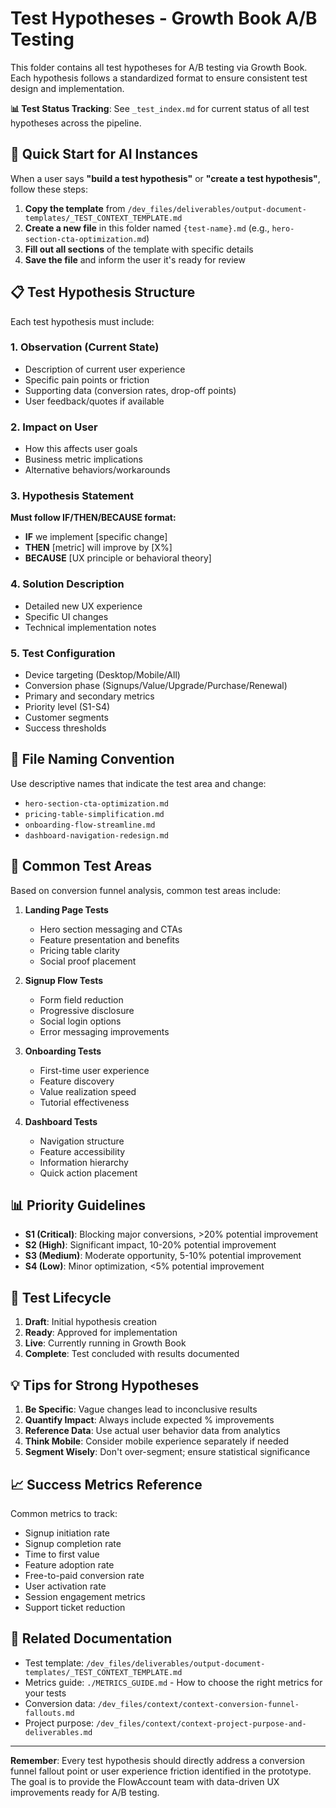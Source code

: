 # Test Hypotheses - Growth Book A/B Testing

This folder contains all test hypotheses for A/B testing via Growth Book. Each hypothesis follows a standardized format to ensure consistent test design and implementation.

**📊 Test Status Tracking**: See `_test_index.md` for current status of all test hypotheses across the pipeline.

## 🚀 Quick Start for AI Instances

When a user says **"build a test hypothesis"** or **"create a test hypothesis"**, follow these steps:

1. **Copy the template** from `/dev_files/deliverables/output-document-templates/_TEST_CONTEXT_TEMPLATE.md`
2. **Create a new file** in this folder named `{test-name}.md` (e.g., `hero-section-cta-optimization.md`)
3. **Fill out all sections** of the template with specific details
4. **Save the file** and inform the user it's ready for review

## 📋 Test Hypothesis Structure

Each test hypothesis must include:

### 1. Observation (Current State)
- Description of current user experience
- Specific pain points or friction
- Supporting data (conversion rates, drop-off points)
- User feedback/quotes if available

### 2. Impact on User
- How this affects user goals
- Business metric implications
- Alternative behaviors/workarounds

### 3. Hypothesis Statement
**Must follow IF/THEN/BECAUSE format:**
- **IF** we implement [specific change]
- **THEN** [metric] will improve by [X%]
- **BECAUSE** [UX principle or behavioral theory]

### 4. Solution Description
- Detailed new UX experience
- Specific UI changes
- Technical implementation notes

### 5. Test Configuration
- Device targeting (Desktop/Mobile/All)
- Conversion phase (Signups/Value/Upgrade/Purchase/Renewal)
- Primary and secondary metrics
- Priority level (S1-S4)
- Customer segments
- Success thresholds

## 📁 File Naming Convention

Use descriptive names that indicate the test area and change:
- `hero-section-cta-optimization.md`
- `pricing-table-simplification.md`
- `onboarding-flow-streamline.md`
- `dashboard-navigation-redesign.md`

## 🎯 Common Test Areas

Based on conversion funnel analysis, common test areas include:

1. **Landing Page Tests**
   - Hero section messaging and CTAs
   - Feature presentation and benefits
   - Pricing table clarity
   - Social proof placement

2. **Signup Flow Tests**
   - Form field reduction
   - Progressive disclosure
   - Social login options
   - Error messaging improvements

3. **Onboarding Tests**
   - First-time user experience
   - Feature discovery
   - Value realization speed
   - Tutorial effectiveness

4. **Dashboard Tests**
   - Navigation structure
   - Feature accessibility
   - Information hierarchy
   - Quick action placement

## 📊 Priority Guidelines

- **S1 (Critical)**: Blocking major conversions, >20% potential improvement
- **S2 (High)**: Significant impact, 10-20% potential improvement
- **S3 (Medium)**: Moderate opportunity, 5-10% potential improvement
- **S4 (Low)**: Minor optimization, <5% potential improvement

## 🔄 Test Lifecycle

1. **Draft**: Initial hypothesis creation
2. **Ready**: Approved for implementation
3. **Live**: Currently running in Growth Book
4. **Complete**: Test concluded with results documented

## 💡 Tips for Strong Hypotheses

1. **Be Specific**: Vague changes lead to inconclusive results
2. **Quantify Impact**: Always include expected % improvements
3. **Reference Data**: Use actual user behavior data from analytics
4. **Think Mobile**: Consider mobile experience separately if needed
5. **Segment Wisely**: Don't over-segment; ensure statistical significance

## 📈 Success Metrics Reference

Common metrics to track:
- Signup initiation rate
- Signup completion rate
- Time to first value
- Feature adoption rate
- Free-to-paid conversion rate
- User activation rate
- Session engagement metrics
- Support ticket reduction

## 🔗 Related Documentation

- Test template: `/dev_files/deliverables/output-document-templates/_TEST_CONTEXT_TEMPLATE.md`
- Metrics guide: `./METRICS_GUIDE.md` - How to choose the right metrics for your tests
- Conversion data: `/dev_files/context/context-conversion-funnel-fallouts.md`
- Project purpose: `/dev_files/context/context-project-purpose-and-deliverables.md`

---

**Remember**: Every test hypothesis should directly address a conversion funnel fallout point or user experience friction identified in the prototype. The goal is to provide the FlowAccount team with data-driven UX improvements ready for A/B testing.